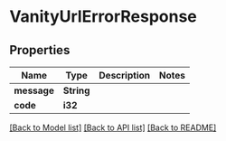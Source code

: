 # VanityUrlErrorResponse

## Properties

Name | Type | Description | Notes
------------ | ------------- | ------------- | -------------
**message** | **String** |  | 
**code** | **i32** |  | 

[[Back to Model list]](../README.md#documentation-for-models) [[Back to API list]](../README.md#documentation-for-api-endpoints) [[Back to README]](../README.md)


